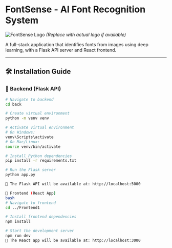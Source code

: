 # FontSense - AI Font Recognition System

![FontSense Logo](https://via.placeholder.com/150) *(Replace with actual logo if available)*

A full-stack application that identifies fonts from images using deep learning, with a Flask API server and React frontend.



---

## 🛠️ Installation Guide

### 📌 Backend (Flask API)

```bash
# Navigate to backend
cd back

# Create virtual environment
python -m venv venv

# Activate virtual environment
# On Windows:
venv\Scripts\activate
# On Mac/Linux:
source venv/bin/activate

# Install Python dependencies
pip install -r requirements.txt

# Run the Flask server
python app.py

📍 The Flask API will be available at: http://localhost:5000

🎨 Frontend (React App)
bash
# Navigate to frontend
cd ../Frontend1

# Install frontend dependencies
npm install

# Start the development server
npm run dev
📍 The React app will be available at: http://localhost:3000


